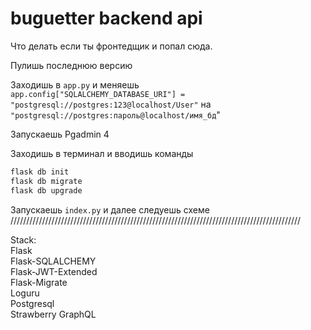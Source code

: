 # buguetter backend api
Что делать если ты фронтедщик и попал сюда.  

Пулишь последнюю версию

Заходишь в `app.py` и меняешь  
`app.config["SQLALCHEMY_DATABASE_URI"] = "postgresql://postgres:123@localhost/User"` на  
`"postgresql://postgres:пароль@localhost/имя_бд`"  

Запускаешь Pgadmin 4 

Заходишь в терминал и вводишь команды 
```bash
flask db init
flask db migrate
flask db upgrade
```
Запускаешь `index.py` и далее следуешь схеме
////////////////////////////////////////////////////////////////////////////////////////////

Stack:<br />
Flask<br />
Flask-SQLALCHEMY<br />
Flask-JWT-Extended<br />
Flask-Migrate<br />
Loguru<br />
Postgresql<br />
Strawberry GraphQL

